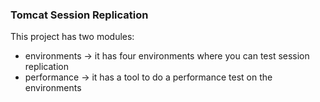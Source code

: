 ### Tomcat Session Replication

This project has two modules:
- environments -> it has four environments where you can test session replication
- performance -> it has a tool to do a performance test on the environments
